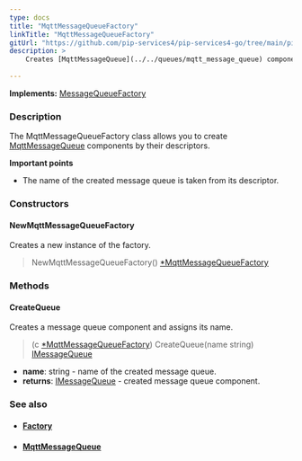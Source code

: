 ```yaml
---
type: docs
title: "MqttMessageQueueFactory"
linkTitle: "MqttMessageQueueFactory"
gitUrl: "https://github.com/pip-services4/pip-services4-go/tree/main/pip-services4-config-go"
description: > 
    Creates [MqttMessageQueue](../../queues/mqtt_message_queue) components by their descriptors. 
   
---
```


**Implements:** [MessageQueueFactory](../../../messaging/build/message_queue_factory)

### Description

The MqttMessageQueueFactory class allows you to create [MqttMessageQueue](../../queues/mqtt_message_queue) components by their descriptors. 
    
**Important points**    

- The name of the created message queue is taken from its descriptor.


### Constructors

#### NewMqttMessageQueueFactory
Creates a new instance of the factory.
> NewMqttMessageQueueFactory() [*MqttMessageQueueFactory]()

### Methods

#### CreateQueue
Creates a message queue component and assigns its name.

> (c [*MqttMessageQueueFactory]()) CreateQueue(name string) [IMessageQueue](../../../messaging/queues/imessage_queue)

- **name**: string - name of the created message queue.
- **returns**: [IMessageQueue](../../../messaging/queues/imessage_queue) - created message queue component.


### See also
- #### [Factory](../../../components/build/factory)
- #### [MqttMessageQueue](../../queues/mqtt_message_queue)

